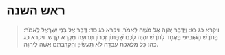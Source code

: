# ראש השנה

> ויקרא כג כג: וַיְדַבֵּר יְהוָה אֶל מֹשֶׁה לֵּאמֹר.
> ויקרא כג כד: דַּבֵּר אֶל בְּנֵי יִשְׂרָאֵל לֵאמֹר:  בַּחֹדֶשׁ הַשְּׁבִיעִי בְּאֶחָד לַחֹדֶשׁ יִהְיֶה לָכֶם שַׁבָּתוֹן זִכְרוֹן תְּרוּעָה מִקְרָא קֹדֶשׁ.
> ויקרא כג כה: כָּל מְלֶאכֶת עֲבֹדָה לֹא תַעֲשׂוּ; וְהִקְרַבְתֶּם אִשֶּׁה לַיהוָה. 
 

